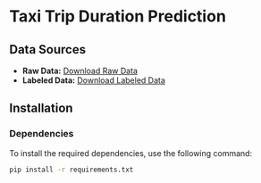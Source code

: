# Taxi Trip Duration Prediction

## Data Sources
- **Raw Data:** [Download Raw Data](https://vk.com/doc331385305_679741102?hash=N7ULRVyk8RqTCw3Xu3elyLlcAfyXPG7a171xshEPPqD&dl=HYQWcE8QzYuTim2a1qvjItx1MOND3BCuZrov89c5Lmo&from_module=vkmsg_desktop)
- **Labeled Data:** [Download Labeled Data](https://vk.com/doc331385305_679741313?hash=1WBuH1Nvz1wCZHzpmMZ7WnZmmj1Jgnz3X8imkHyGeyk&dl=4q6GLergevpFGTwRZWUlbua4HExBGFXIBEUPKj8eIeD&from_module=vkmsg_desktop)

## Installation

### Dependencies
To install the required dependencies, use the following command:

```bash
pip install -r requirements.txt
